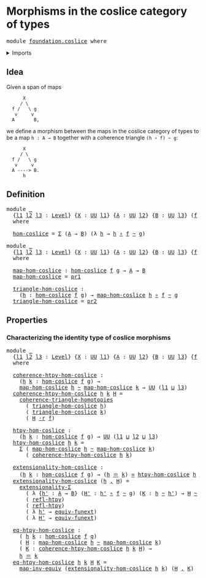 # Morphisms in the coslice category of types

<pre class="Agda"><a id="55" class="Keyword">module</a> <a id="62" href="foundation.coslice.html" class="Module">foundation.coslice</a> <a id="81" class="Keyword">where</a>
</pre>
<details><summary>Imports</summary>

<pre class="Agda"><a id="137" class="Keyword">open</a> <a id="142" class="Keyword">import</a> <a id="149" href="foundation.commuting-triangles-of-homotopies.html" class="Module">foundation.commuting-triangles-of-homotopies</a>
<a id="194" class="Keyword">open</a> <a id="199" class="Keyword">import</a> <a id="206" href="foundation.dependent-pair-types.html" class="Module">foundation.dependent-pair-types</a>
<a id="238" class="Keyword">open</a> <a id="243" class="Keyword">import</a> <a id="250" href="foundation.structure-identity-principle.html" class="Module">foundation.structure-identity-principle</a>
<a id="290" class="Keyword">open</a> <a id="295" class="Keyword">import</a> <a id="302" href="foundation.universe-levels.html" class="Module">foundation.universe-levels</a>

<a id="330" class="Keyword">open</a> <a id="335" class="Keyword">import</a> <a id="342" href="foundation-core.equivalences.html" class="Module">foundation-core.equivalences</a>
<a id="371" class="Keyword">open</a> <a id="376" class="Keyword">import</a> <a id="383" href="foundation-core.function-extensionality.html" class="Module">foundation-core.function-extensionality</a>
<a id="423" class="Keyword">open</a> <a id="428" class="Keyword">import</a> <a id="435" href="foundation-core.function-types.html" class="Module">foundation-core.function-types</a>
<a id="466" class="Keyword">open</a> <a id="471" class="Keyword">import</a> <a id="478" href="foundation-core.homotopies.html" class="Module">foundation-core.homotopies</a>
<a id="505" class="Keyword">open</a> <a id="510" class="Keyword">import</a> <a id="517" href="foundation-core.identity-types.html" class="Module">foundation-core.identity-types</a>
<a id="548" class="Keyword">open</a> <a id="553" class="Keyword">import</a> <a id="560" href="foundation-core.whiskering-homotopies.html" class="Module">foundation-core.whiskering-homotopies</a>
</pre>
</details>

## Idea

Given a span of maps

```text
      X
     / \
  f /   \ g
   v     v
  A       B,
```

we define a morphism between the maps in the coslice category of types to be a
map `h : A → B` together with a coherence triangle `(h ∘ f) ~ g`:

```text
      X
     / \
  f /   \ g
   v     v
  A ----> B.
      h
```

## Definition

<pre class="Agda"><a id="955" class="Keyword">module</a> <a id="962" href="foundation.coslice.html#962" class="Module">_</a>
  <a id="966" class="Symbol">{</a><a id="967" href="foundation.coslice.html#967" class="Bound">l1</a> <a id="970" href="foundation.coslice.html#970" class="Bound">l2</a> <a id="973" href="foundation.coslice.html#973" class="Bound">l3</a> <a id="976" class="Symbol">:</a> <a id="978" href="Agda.Primitive.html#742" class="Postulate">Level</a><a id="983" class="Symbol">}</a> <a id="985" class="Symbol">{</a><a id="986" href="foundation.coslice.html#986" class="Bound">X</a> <a id="988" class="Symbol">:</a> <a id="990" href="Agda.Primitive.html#388" class="Primitive">UU</a> <a id="993" href="foundation.coslice.html#967" class="Bound">l1</a><a id="995" class="Symbol">}</a> <a id="997" class="Symbol">{</a><a id="998" href="foundation.coslice.html#998" class="Bound">A</a> <a id="1000" class="Symbol">:</a> <a id="1002" href="Agda.Primitive.html#388" class="Primitive">UU</a> <a id="1005" href="foundation.coslice.html#970" class="Bound">l2</a><a id="1007" class="Symbol">}</a> <a id="1009" class="Symbol">{</a><a id="1010" href="foundation.coslice.html#1010" class="Bound">B</a> <a id="1012" class="Symbol">:</a> <a id="1014" href="Agda.Primitive.html#388" class="Primitive">UU</a> <a id="1017" href="foundation.coslice.html#973" class="Bound">l3</a><a id="1019" class="Symbol">}</a> <a id="1021" class="Symbol">(</a><a id="1022" href="foundation.coslice.html#1022" class="Bound">f</a> <a id="1024" class="Symbol">:</a> <a id="1026" href="foundation.coslice.html#986" class="Bound">X</a> <a id="1028" class="Symbol">→</a> <a id="1030" href="foundation.coslice.html#998" class="Bound">A</a><a id="1031" class="Symbol">)</a> <a id="1033" class="Symbol">(</a><a id="1034" href="foundation.coslice.html#1034" class="Bound">g</a> <a id="1036" class="Symbol">:</a> <a id="1038" href="foundation.coslice.html#986" class="Bound">X</a> <a id="1040" class="Symbol">→</a> <a id="1042" href="foundation.coslice.html#1010" class="Bound">B</a><a id="1043" class="Symbol">)</a>
  <a id="1047" class="Keyword">where</a>

  <a id="1056" href="foundation.coslice.html#1056" class="Function">hom-coslice</a> <a id="1068" class="Symbol">=</a> <a id="1070" href="foundation.dependent-pair-types.html#505" class="Record">Σ</a> <a id="1072" class="Symbol">(</a><a id="1073" href="foundation.coslice.html#998" class="Bound">A</a> <a id="1075" class="Symbol">→</a> <a id="1077" href="foundation.coslice.html#1010" class="Bound">B</a><a id="1078" class="Symbol">)</a> <a id="1080" class="Symbol">(λ</a> <a id="1083" href="foundation.coslice.html#1083" class="Bound">h</a> <a id="1085" class="Symbol">→</a> <a id="1087" href="foundation.coslice.html#1083" class="Bound">h</a> <a id="1089" href="foundation-core.function-types.html#455" class="Function Operator">∘</a> <a id="1091" href="foundation.coslice.html#1022" class="Bound">f</a> <a id="1093" href="foundation-core.homotopies.html#2717" class="Function Operator">~</a> <a id="1095" href="foundation.coslice.html#1034" class="Bound">g</a><a id="1096" class="Symbol">)</a>

<a id="1099" class="Keyword">module</a> <a id="1106" href="foundation.coslice.html#1106" class="Module">_</a>
  <a id="1110" class="Symbol">{</a><a id="1111" href="foundation.coslice.html#1111" class="Bound">l1</a> <a id="1114" href="foundation.coslice.html#1114" class="Bound">l2</a> <a id="1117" href="foundation.coslice.html#1117" class="Bound">l3</a> <a id="1120" class="Symbol">:</a> <a id="1122" href="Agda.Primitive.html#742" class="Postulate">Level</a><a id="1127" class="Symbol">}</a> <a id="1129" class="Symbol">{</a><a id="1130" href="foundation.coslice.html#1130" class="Bound">X</a> <a id="1132" class="Symbol">:</a> <a id="1134" href="Agda.Primitive.html#388" class="Primitive">UU</a> <a id="1137" href="foundation.coslice.html#1111" class="Bound">l1</a><a id="1139" class="Symbol">}</a> <a id="1141" class="Symbol">{</a><a id="1142" href="foundation.coslice.html#1142" class="Bound">A</a> <a id="1144" class="Symbol">:</a> <a id="1146" href="Agda.Primitive.html#388" class="Primitive">UU</a> <a id="1149" href="foundation.coslice.html#1114" class="Bound">l2</a><a id="1151" class="Symbol">}</a> <a id="1153" class="Symbol">{</a><a id="1154" href="foundation.coslice.html#1154" class="Bound">B</a> <a id="1156" class="Symbol">:</a> <a id="1158" href="Agda.Primitive.html#388" class="Primitive">UU</a> <a id="1161" href="foundation.coslice.html#1117" class="Bound">l3</a><a id="1163" class="Symbol">}</a> <a id="1165" class="Symbol">{</a><a id="1166" href="foundation.coslice.html#1166" class="Bound">f</a> <a id="1168" class="Symbol">:</a> <a id="1170" href="foundation.coslice.html#1130" class="Bound">X</a> <a id="1172" class="Symbol">→</a> <a id="1174" href="foundation.coslice.html#1142" class="Bound">A</a><a id="1175" class="Symbol">}</a> <a id="1177" class="Symbol">{</a><a id="1178" href="foundation.coslice.html#1178" class="Bound">g</a> <a id="1180" class="Symbol">:</a> <a id="1182" href="foundation.coslice.html#1130" class="Bound">X</a> <a id="1184" class="Symbol">→</a> <a id="1186" href="foundation.coslice.html#1154" class="Bound">B</a><a id="1187" class="Symbol">}</a>
  <a id="1191" class="Keyword">where</a>

  <a id="1200" href="foundation.coslice.html#1200" class="Function">map-hom-coslice</a> <a id="1216" class="Symbol">:</a> <a id="1218" href="foundation.coslice.html#1056" class="Function">hom-coslice</a> <a id="1230" href="foundation.coslice.html#1166" class="Bound">f</a> <a id="1232" href="foundation.coslice.html#1178" class="Bound">g</a> <a id="1234" class="Symbol">→</a> <a id="1236" href="foundation.coslice.html#1142" class="Bound">A</a> <a id="1238" class="Symbol">→</a> <a id="1240" href="foundation.coslice.html#1154" class="Bound">B</a>
  <a id="1244" href="foundation.coslice.html#1200" class="Function">map-hom-coslice</a> <a id="1260" class="Symbol">=</a> <a id="1262" href="foundation.dependent-pair-types.html#603" class="Field">pr1</a>

  <a id="1269" href="foundation.coslice.html#1269" class="Function">triangle-hom-coslice</a> <a id="1290" class="Symbol">:</a>
    <a id="1296" class="Symbol">(</a><a id="1297" href="foundation.coslice.html#1297" class="Bound">h</a> <a id="1299" class="Symbol">:</a> <a id="1301" href="foundation.coslice.html#1056" class="Function">hom-coslice</a> <a id="1313" href="foundation.coslice.html#1166" class="Bound">f</a> <a id="1315" href="foundation.coslice.html#1178" class="Bound">g</a><a id="1316" class="Symbol">)</a> <a id="1318" class="Symbol">→</a> <a id="1320" href="foundation.coslice.html#1200" class="Function">map-hom-coslice</a> <a id="1336" href="foundation.coslice.html#1297" class="Bound">h</a> <a id="1338" href="foundation-core.function-types.html#455" class="Function Operator">∘</a> <a id="1340" href="foundation.coslice.html#1166" class="Bound">f</a> <a id="1342" href="foundation-core.homotopies.html#2717" class="Function Operator">~</a> <a id="1344" href="foundation.coslice.html#1178" class="Bound">g</a>
  <a id="1348" href="foundation.coslice.html#1269" class="Function">triangle-hom-coslice</a> <a id="1369" class="Symbol">=</a> <a id="1371" href="foundation.dependent-pair-types.html#615" class="Field">pr2</a>
</pre>
## Properties

### Characterizing the identity type of coslice morphisms

<pre class="Agda"><a id="1462" class="Keyword">module</a> <a id="1469" href="foundation.coslice.html#1469" class="Module">_</a>
  <a id="1473" class="Symbol">{</a><a id="1474" href="foundation.coslice.html#1474" class="Bound">l1</a> <a id="1477" href="foundation.coslice.html#1477" class="Bound">l2</a> <a id="1480" href="foundation.coslice.html#1480" class="Bound">l3</a> <a id="1483" class="Symbol">:</a> <a id="1485" href="Agda.Primitive.html#742" class="Postulate">Level</a><a id="1490" class="Symbol">}</a> <a id="1492" class="Symbol">{</a><a id="1493" href="foundation.coslice.html#1493" class="Bound">X</a> <a id="1495" class="Symbol">:</a> <a id="1497" href="Agda.Primitive.html#388" class="Primitive">UU</a> <a id="1500" href="foundation.coslice.html#1474" class="Bound">l1</a><a id="1502" class="Symbol">}</a> <a id="1504" class="Symbol">{</a><a id="1505" href="foundation.coslice.html#1505" class="Bound">A</a> <a id="1507" class="Symbol">:</a> <a id="1509" href="Agda.Primitive.html#388" class="Primitive">UU</a> <a id="1512" href="foundation.coslice.html#1477" class="Bound">l2</a><a id="1514" class="Symbol">}</a> <a id="1516" class="Symbol">{</a><a id="1517" href="foundation.coslice.html#1517" class="Bound">B</a> <a id="1519" class="Symbol">:</a> <a id="1521" href="Agda.Primitive.html#388" class="Primitive">UU</a> <a id="1524" href="foundation.coslice.html#1480" class="Bound">l3</a><a id="1526" class="Symbol">}</a> <a id="1528" class="Symbol">{</a><a id="1529" href="foundation.coslice.html#1529" class="Bound">f</a> <a id="1531" class="Symbol">:</a> <a id="1533" href="foundation.coslice.html#1493" class="Bound">X</a> <a id="1535" class="Symbol">→</a> <a id="1537" href="foundation.coslice.html#1505" class="Bound">A</a><a id="1538" class="Symbol">}</a> <a id="1540" class="Symbol">{</a><a id="1541" href="foundation.coslice.html#1541" class="Bound">g</a> <a id="1543" class="Symbol">:</a> <a id="1545" href="foundation.coslice.html#1493" class="Bound">X</a> <a id="1547" class="Symbol">→</a> <a id="1549" href="foundation.coslice.html#1517" class="Bound">B</a><a id="1550" class="Symbol">}</a>
  <a id="1554" class="Keyword">where</a>

  <a id="1563" href="foundation.coslice.html#1563" class="Function">coherence-htpy-hom-coslice</a> <a id="1590" class="Symbol">:</a>
    <a id="1596" class="Symbol">(</a><a id="1597" href="foundation.coslice.html#1597" class="Bound">h</a> <a id="1599" href="foundation.coslice.html#1599" class="Bound">k</a> <a id="1601" class="Symbol">:</a> <a id="1603" href="foundation.coslice.html#1056" class="Function">hom-coslice</a> <a id="1615" href="foundation.coslice.html#1529" class="Bound">f</a> <a id="1617" href="foundation.coslice.html#1541" class="Bound">g</a><a id="1618" class="Symbol">)</a> <a id="1620" class="Symbol">→</a>
    <a id="1626" href="foundation.coslice.html#1200" class="Function">map-hom-coslice</a> <a id="1642" href="foundation.coslice.html#1597" class="Bound">h</a> <a id="1644" href="foundation-core.homotopies.html#2717" class="Function Operator">~</a> <a id="1646" href="foundation.coslice.html#1200" class="Function">map-hom-coslice</a> <a id="1662" href="foundation.coslice.html#1599" class="Bound">k</a> <a id="1664" class="Symbol">→</a> <a id="1666" href="Agda.Primitive.html#388" class="Primitive">UU</a> <a id="1669" class="Symbol">(</a><a id="1670" href="foundation.coslice.html#1474" class="Bound">l1</a> <a id="1673" href="Agda.Primitive.html#961" class="Primitive Operator">⊔</a> <a id="1675" href="foundation.coslice.html#1480" class="Bound">l3</a><a id="1677" class="Symbol">)</a>
  <a id="1681" href="foundation.coslice.html#1563" class="Function">coherence-htpy-hom-coslice</a> <a id="1708" href="foundation.coslice.html#1708" class="Bound">h</a> <a id="1710" href="foundation.coslice.html#1710" class="Bound">k</a> <a id="1712" href="foundation.coslice.html#1712" class="Bound">H</a> <a id="1714" class="Symbol">=</a>
    <a id="1720" href="foundation.commuting-triangles-of-homotopies.html#785" class="Function">coherence-triangle-homotopies</a>
      <a id="1756" class="Symbol">(</a> <a id="1758" href="foundation.coslice.html#1269" class="Function">triangle-hom-coslice</a> <a id="1779" href="foundation.coslice.html#1708" class="Bound">h</a><a id="1780" class="Symbol">)</a>
      <a id="1788" class="Symbol">(</a> <a id="1790" href="foundation.coslice.html#1269" class="Function">triangle-hom-coslice</a> <a id="1811" href="foundation.coslice.html#1710" class="Bound">k</a><a id="1812" class="Symbol">)</a>
      <a id="1820" class="Symbol">(</a> <a id="1822" href="foundation.coslice.html#1712" class="Bound">H</a> <a id="1824" href="foundation-core.whiskering-homotopies.html#1992" class="Function Operator">·r</a> <a id="1827" href="foundation.coslice.html#1529" class="Bound">f</a><a id="1828" class="Symbol">)</a>

  <a id="1833" href="foundation.coslice.html#1833" class="Function">htpy-hom-coslice</a> <a id="1850" class="Symbol">:</a>
    <a id="1856" class="Symbol">(</a><a id="1857" href="foundation.coslice.html#1857" class="Bound">h</a> <a id="1859" href="foundation.coslice.html#1859" class="Bound">k</a> <a id="1861" class="Symbol">:</a> <a id="1863" href="foundation.coslice.html#1056" class="Function">hom-coslice</a> <a id="1875" href="foundation.coslice.html#1529" class="Bound">f</a> <a id="1877" href="foundation.coslice.html#1541" class="Bound">g</a><a id="1878" class="Symbol">)</a> <a id="1880" class="Symbol">→</a> <a id="1882" href="Agda.Primitive.html#388" class="Primitive">UU</a> <a id="1885" class="Symbol">(</a><a id="1886" href="foundation.coslice.html#1474" class="Bound">l1</a> <a id="1889" href="Agda.Primitive.html#961" class="Primitive Operator">⊔</a> <a id="1891" href="foundation.coslice.html#1477" class="Bound">l2</a> <a id="1894" href="Agda.Primitive.html#961" class="Primitive Operator">⊔</a> <a id="1896" href="foundation.coslice.html#1480" class="Bound">l3</a><a id="1898" class="Symbol">)</a>
  <a id="1902" href="foundation.coslice.html#1833" class="Function">htpy-hom-coslice</a> <a id="1919" href="foundation.coslice.html#1919" class="Bound">h</a> <a id="1921" href="foundation.coslice.html#1921" class="Bound">k</a> <a id="1923" class="Symbol">=</a>
    <a id="1929" href="foundation.dependent-pair-types.html#505" class="Record">Σ</a> <a id="1931" class="Symbol">(</a> <a id="1933" href="foundation.coslice.html#1200" class="Function">map-hom-coslice</a> <a id="1949" href="foundation.coslice.html#1919" class="Bound">h</a> <a id="1951" href="foundation-core.homotopies.html#2717" class="Function Operator">~</a> <a id="1953" href="foundation.coslice.html#1200" class="Function">map-hom-coslice</a> <a id="1969" href="foundation.coslice.html#1921" class="Bound">k</a><a id="1970" class="Symbol">)</a>
      <a id="1978" class="Symbol">(</a> <a id="1980" href="foundation.coslice.html#1563" class="Function">coherence-htpy-hom-coslice</a> <a id="2007" href="foundation.coslice.html#1919" class="Bound">h</a> <a id="2009" href="foundation.coslice.html#1921" class="Bound">k</a><a id="2010" class="Symbol">)</a>

  <a id="2015" href="foundation.coslice.html#2015" class="Function">extensionality-hom-coslice</a> <a id="2042" class="Symbol">:</a>
    <a id="2048" class="Symbol">(</a><a id="2049" href="foundation.coslice.html#2049" class="Bound">h</a> <a id="2051" href="foundation.coslice.html#2051" class="Bound">k</a> <a id="2053" class="Symbol">:</a> <a id="2055" href="foundation.coslice.html#1056" class="Function">hom-coslice</a> <a id="2067" href="foundation.coslice.html#1529" class="Bound">f</a> <a id="2069" href="foundation.coslice.html#1541" class="Bound">g</a><a id="2070" class="Symbol">)</a> <a id="2072" class="Symbol">→</a> <a id="2074" class="Symbol">(</a><a id="2075" href="foundation.coslice.html#2049" class="Bound">h</a> <a id="2077" href="foundation-core.identity-types.html#1953" class="Function Operator">＝</a> <a id="2079" href="foundation.coslice.html#2051" class="Bound">k</a><a id="2080" class="Symbol">)</a> <a id="2082" href="foundation-core.equivalences.html#2669" class="Function Operator">≃</a> <a id="2084" href="foundation.coslice.html#1833" class="Function">htpy-hom-coslice</a> <a id="2101" href="foundation.coslice.html#2049" class="Bound">h</a> <a id="2103" href="foundation.coslice.html#2051" class="Bound">k</a>
  <a id="2107" href="foundation.coslice.html#2015" class="Function">extensionality-hom-coslice</a> <a id="2134" class="Symbol">(</a><a id="2135" href="foundation.coslice.html#2135" class="Bound">h</a> <a id="2137" href="foundation.dependent-pair-types.html#689" class="InductiveConstructor Operator">,</a> <a id="2139" href="foundation.coslice.html#2139" class="Bound">H</a><a id="2140" class="Symbol">)</a> <a id="2142" class="Symbol">=</a>
    <a id="2148" href="foundation.structure-identity-principle.html#2563" class="Function">extensionality-Σ</a>
      <a id="2171" class="Symbol">(</a> <a id="2173" class="Symbol">λ</a> <a id="2175" class="Symbol">{</a><a id="2176" href="foundation.coslice.html#2176" class="Bound">h&#39;</a> <a id="2179" class="Symbol">:</a> <a id="2181" href="foundation.coslice.html#1505" class="Bound">A</a> <a id="2183" class="Symbol">→</a> <a id="2185" href="foundation.coslice.html#1517" class="Bound">B</a><a id="2186" class="Symbol">}</a> <a id="2188" class="Symbol">(</a><a id="2189" href="foundation.coslice.html#2189" class="Bound">H&#39;</a> <a id="2192" class="Symbol">:</a> <a id="2194" href="foundation.coslice.html#2176" class="Bound">h&#39;</a> <a id="2197" href="foundation-core.function-types.html#455" class="Function Operator">∘</a> <a id="2199" href="foundation.coslice.html#1529" class="Bound">f</a> <a id="2201" href="foundation-core.homotopies.html#2717" class="Function Operator">~</a> <a id="2203" href="foundation.coslice.html#1541" class="Bound">g</a><a id="2204" class="Symbol">)</a> <a id="2206" class="Symbol">(</a><a id="2207" href="foundation.coslice.html#2207" class="Bound">K</a> <a id="2209" class="Symbol">:</a> <a id="2211" href="foundation.coslice.html#2135" class="Bound">h</a> <a id="2213" href="foundation-core.homotopies.html#2717" class="Function Operator">~</a> <a id="2215" href="foundation.coslice.html#2176" class="Bound">h&#39;</a><a id="2217" class="Symbol">)</a> <a id="2219" class="Symbol">→</a> <a id="2221" href="foundation.coslice.html#2139" class="Bound">H</a> <a id="2223" href="foundation-core.homotopies.html#2717" class="Function Operator">~</a> <a id="2225" class="Symbol">((</a><a id="2227" href="foundation.coslice.html#2207" class="Bound">K</a> <a id="2229" href="foundation-core.whiskering-homotopies.html#1992" class="Function Operator">·r</a> <a id="2232" href="foundation.coslice.html#1529" class="Bound">f</a><a id="2233" class="Symbol">)</a> <a id="2235" href="foundation-core.homotopies.html#3281" class="Function Operator">∙h</a> <a id="2238" href="foundation.coslice.html#2189" class="Bound">H&#39;</a><a id="2240" class="Symbol">))</a>
      <a id="2249" class="Symbol">(</a> <a id="2251" href="foundation-core.homotopies.html#2906" class="Function">refl-htpy</a><a id="2260" class="Symbol">)</a>
      <a id="2268" class="Symbol">(</a> <a id="2270" href="foundation-core.homotopies.html#2906" class="Function">refl-htpy</a><a id="2279" class="Symbol">)</a>
      <a id="2287" class="Symbol">(</a> <a id="2289" class="Symbol">λ</a> <a id="2291" href="foundation.coslice.html#2291" class="Bound">h&#39;</a> <a id="2294" class="Symbol">→</a> <a id="2296" href="foundation-core.function-extensionality.html#2891" class="Function">equiv-funext</a><a id="2308" class="Symbol">)</a>
      <a id="2316" class="Symbol">(</a> <a id="2318" class="Symbol">λ</a> <a id="2320" href="foundation.coslice.html#2320" class="Bound">H&#39;</a> <a id="2323" class="Symbol">→</a> <a id="2325" href="foundation-core.function-extensionality.html#2891" class="Function">equiv-funext</a><a id="2337" class="Symbol">)</a>

  <a id="2342" href="foundation.coslice.html#2342" class="Function">eq-htpy-hom-coslice</a> <a id="2362" class="Symbol">:</a>
    <a id="2368" class="Symbol">(</a> <a id="2370" href="foundation.coslice.html#2370" class="Bound">h</a> <a id="2372" href="foundation.coslice.html#2372" class="Bound">k</a> <a id="2374" class="Symbol">:</a> <a id="2376" href="foundation.coslice.html#1056" class="Function">hom-coslice</a> <a id="2388" href="foundation.coslice.html#1529" class="Bound">f</a> <a id="2390" href="foundation.coslice.html#1541" class="Bound">g</a><a id="2391" class="Symbol">)</a>
    <a id="2397" class="Symbol">(</a> <a id="2399" href="foundation.coslice.html#2399" class="Bound">H</a> <a id="2401" class="Symbol">:</a> <a id="2403" href="foundation.coslice.html#1200" class="Function">map-hom-coslice</a> <a id="2419" href="foundation.coslice.html#2370" class="Bound">h</a> <a id="2421" href="foundation-core.homotopies.html#2717" class="Function Operator">~</a> <a id="2423" href="foundation.coslice.html#1200" class="Function">map-hom-coslice</a> <a id="2439" href="foundation.coslice.html#2372" class="Bound">k</a><a id="2440" class="Symbol">)</a>
    <a id="2446" class="Symbol">(</a> <a id="2448" href="foundation.coslice.html#2448" class="Bound">K</a> <a id="2450" class="Symbol">:</a> <a id="2452" href="foundation.coslice.html#1563" class="Function">coherence-htpy-hom-coslice</a> <a id="2479" href="foundation.coslice.html#2370" class="Bound">h</a> <a id="2481" href="foundation.coslice.html#2372" class="Bound">k</a> <a id="2483" href="foundation.coslice.html#2399" class="Bound">H</a><a id="2484" class="Symbol">)</a> <a id="2486" class="Symbol">→</a>
    <a id="2492" href="foundation.coslice.html#2370" class="Bound">h</a> <a id="2494" href="foundation-core.identity-types.html#1953" class="Function Operator">＝</a> <a id="2496" href="foundation.coslice.html#2372" class="Bound">k</a>
  <a id="2500" href="foundation.coslice.html#2342" class="Function">eq-htpy-hom-coslice</a> <a id="2520" href="foundation.coslice.html#2520" class="Bound">h</a> <a id="2522" href="foundation.coslice.html#2522" class="Bound">k</a> <a id="2524" href="foundation.coslice.html#2524" class="Bound">H</a> <a id="2526" href="foundation.coslice.html#2526" class="Bound">K</a> <a id="2528" class="Symbol">=</a>
    <a id="2534" href="foundation-core.equivalences.html#7679" class="Function">map-inv-equiv</a> <a id="2548" class="Symbol">(</a><a id="2549" href="foundation.coslice.html#2015" class="Function">extensionality-hom-coslice</a> <a id="2576" href="foundation.coslice.html#2520" class="Bound">h</a> <a id="2578" href="foundation.coslice.html#2522" class="Bound">k</a><a id="2579" class="Symbol">)</a> <a id="2581" class="Symbol">(</a><a id="2582" href="foundation.coslice.html#2524" class="Bound">H</a> <a id="2584" href="foundation.dependent-pair-types.html#689" class="InductiveConstructor Operator">,</a> <a id="2586" href="foundation.coslice.html#2526" class="Bound">K</a><a id="2587" class="Symbol">)</a>
</pre>